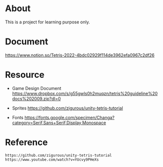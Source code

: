 # About 

This is a project for learning purpose only.

# Document

https://www.notion.so/Tetris-2022-4bdc02929f114de3962efa0967c2df26


# Resource 

- Game Design Document
https://www.dropbox.com/s/g55gwls0h2muqzn/tetris%20guideline%20docs%202009.zip?dl=0

- Sprites
https://github.com/zigurous/unity-tetris-tutorial 

- Fonts
https://fonts.google.com/specimen/Changa?category=Serif,Sans+Serif,Display,Monospace



# Reference
```
https://github.com/zigurous/unity-tetris-tutorial
https://www.youtube.com/watch?v=YUcvy9PHeXs

```